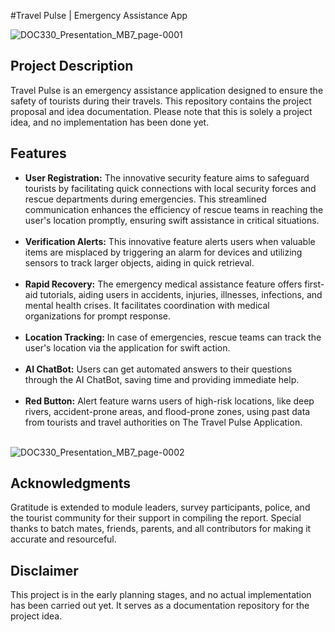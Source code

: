 #Travel Pulse | Emergency Assistance App

![DOC330_Presentation_MB7_page-0001](https://github.com/SandeepJeewandara/Travel-Pulse-Emergency-Assistance-App/assets/137886591/b4067f24-bed6-41c3-b3e2-8229e3c65373)

## Project Description

Travel Pulse is an emergency assistance application designed to ensure the safety of tourists during their travels. This repository contains the project proposal and idea documentation. Please note that this is solely a project idea, and no implementation has been done yet. 

## Features

- **User Registration:** The innovative security feature aims to safeguard tourists by facilitating quick connections with local security forces and rescue departments during emergencies. This streamlined communication enhances the efficiency of rescue teams in reaching the user's location promptly, ensuring swift assistance in critical situations.<br /><br />
- **Verification Alerts:** This innovative feature alerts users when valuable items are misplaced by triggering an alarm for devices and utilizing sensors to track larger objects, aiding in quick retrieval.<br /><br />
- **Rapid Recovery:** 
The emergency medical assistance feature offers first-aid tutorials, aiding users in accidents, injuries, illnesses, infections, and mental health crises. It facilitates coordination with medical organizations for prompt response.<br /><br />
- **Location Tracking:** In case of emergencies, rescue teams can track the user's location via the application for swift action.<br /><br />
- **AI ChatBot:** Users can get automated answers to their questions through the AI ChatBot, saving time and providing immediate help.<br /><br />
- **Red Button:** Alert feature warns users of high-risk locations, like deep rivers, accident-prone areas, and flood-prone zones, using past data from tourists and travel authorities on The Travel Pulse Application.<br /><br />

![DOC330_Presentation_MB7_page-0002](https://github.com/SandeepJeewandara/Travel-Pulse-Emergency-Assistance-App/assets/137886591/58d55859-304a-4aff-b5e9-640a20b00664)

## Acknowledgments

Gratitude is extended to module leaders, survey participants, police, and the tourist community for their support in compiling the report. Special thanks to batch mates, friends, parents, and all contributors for making it accurate and resourceful.

## Disclaimer

This project is in the early planning stages, and no actual implementation has been carried out yet. It serves as a documentation repository for the project idea.
